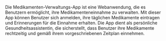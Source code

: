 Die Medikamenten-Verwaltungs-App ist eine Webanwendung, 
die es Benutzern ermöglicht, ihre Medikamenteneinnahme zu verwalten. 
Mit dieser App können Benutzer sich anmelden, 
ihre täglichen Medikamente eintragen und Erinnerungen für die Einnahme erhalten. 
Die App dient als persönliche Gesundheitsassistentin, die sicherstellt, 
dass Benutzer ihre Medikamente rechtzeitig und gemäß ihrem vorgeschriebenen Zeitplan einnehmen.
